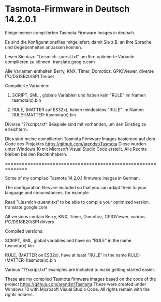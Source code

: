 # Tasmota-Firmware in Deutsch 14.2.0.1 
Einige meiner compilierten Tasmota Firmware Images in deutsch.

Es sind die Konfigurationsfiles mitgeliefert, damit Sie z.B. an Ihre Sprache und Gegebenheiten anpassen können.

Lesen Sie dazu "Liesmich-zuerst.txt" um Ihre optimierte Variante compilieren zu können. translate.google.com

Alle Varianten enthalten Berry, KNX, Timer, Domoticz, GPIOViewer, diverse I²C/DS18B20/SPI Treiber

Compilierte Varianten:
1. SCRIPT, SML , globale Variablen und haben kein "RULE" im Namen tasmota(x).bin

2. RULE, (MATTER auf ES32x), haben mindestens "RULE" im Namen RULE-(MATTER-)tasmota(x).bin

Diverse "??script.txt" Beispiele sind mit vorhanden, um den Einstieg zu erleichtern.

Dies sind meine compilierten Tasmota Firmware Images basierend auf dem Code des Projektes https://github.com/arendst/Tasmota
Diese wurden unter Windows 10 mit Microsoft Visual Studio Code erstellt.
Alle Rechte bleiben bei den Rechtinhabern.

==============================================================

Some of my compiled Tasmota 14.2.0.1 firmware images in German.

The configuration files are included so that you can adapt them to your language and circumstances, for example.

Read "Liesmich-zuerst.txt" to be able to compile your optimized version. translate.google.com

All versions contain Berry, KNX, Timer, Domoticz, GPIOViewer, various I²C/DS18B20/SPI drivers

Compiled versions:

SCRIPT, SML, global variables and have no "RULE" in the name tasmota(x).bin

RULE, (MATTER on ES32x), have at least "RULE" in the name RULE-(MATTER-)tasmota(x).bin

Various "??script.txt" examples are included to make getting started easier.

These are my compiled Tasmota firmware images based on the code of the project https://github.com/arendst/Tasmota
These were created under Windows 10 with Microsoft Visual Studio Code.
All rights remain with the rights holders.

